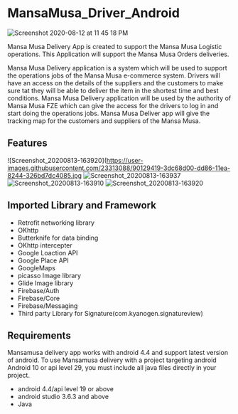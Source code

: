 # MansaMusa_Driver_Android

![Screenshot 2020-08-12 at 11 45 18 PM](https://user-images.githubusercontent.com/59743259/90051827-e7aa0900-dcf5-11ea-8209-b561e7793c0a.png)

Mansa Musa Delivery App is created to support the Mansa Musa Logistic operations. This Application will support the Mansa Musa Orders deliveries.

Mansa Musa Delivery application is a system which will be used to support the operations jobs of the Mansa Musa e-commerce system. Drivers will have an access on the details of the suppliers and the customers to make sure tat they will be able to deliver the item in the shortest time and best conditions. 
Mansa Musa Delivery application will be used by the authority of Mansa Musa FZE which can give the access for the drivers to log in and start doing the operations jobs. Mansa Musa Deliver app will give the tracking map for the customers and suppliers of the Mansa Musa.
## Features

![Screenshot_20200813-163920](https://user-images.githubusercontent.com/23313088/90129419-3dc68d00-dd86-11ea-8244-326bd7dc4085.jpg
![Screenshot_20200813-163937](https://user-images.githubusercontent.com/23313088/90129514-6c446800-dd86-11ea-8b3d-34501746e404.jpg)
![Screenshot_20200813-163910](https://user-images.githubusercontent.com/23313088/90129596-8bdb9080-dd86-11ea-9d09-9da51afbb8fe.jpg)
![Screenshot_20200813-163920](https://user-images.githubusercontent.com/23313088/90129663-add51300-dd86-11ea-9928-3f2c2cc766f6.jpg)


## Imported Library and Framework
  * Retrofit networking library
  * OKhttp 
  * Butterknife for data binding
  * OKhttp intercepter
  * Google Loaction API
  * Google Place API
  * GoogleMaps
  * picasso Image library
  * Glide Image library
  * Firebase/Auth
  * Firebase/Core
  * Firebase/Messaging
  * Third party Library for Signature(com.kyanogen.signatureview)
  
## Requirements
Mansamusa delivery app works with android 4.4 and support latest version of android. To use Mansamusa delivery with a project targeting android Android 10 or api level 29, you must include all java  files directly in your project.
* android  4.4/api level 19 or above
* android studio 3.6.3 and above
* Java
